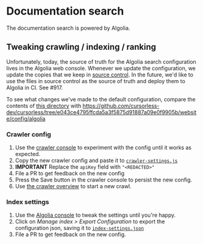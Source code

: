 # Documentation search

The documentation search is powered by Algolia.

## Tweaking crawling / indexing / ranking

Unfortunately, today, the source of truth for the Algolia search configuration lives in the Algolia web console. Whenever we update the configuration, we update the copies that we keep in [source control](../../../../../packages/cursorless-org-docs/config/algolia). In the future, we'd like to use the files in source control as the source of truth and deploy them to Algolia in CI. See #917.

To see what changes we've made to the default configuration, compare the contents of [this directory](../../../../../packages/cursorless-org-docs/config/algolia) with https://github.com/cursorless-dev/cursorless/tree/e043ce4795ffcda5a3f5875d91887a09e0f9905b/website/config/algolia

### Crawler config

1. Use the [crawler console](https://crawler.algolia.com/admin/crawlers/ff3ea576-b9e0-4e01-8a19-110106760e74/configuration/edit) to experiment with the config until it works as expected.
2. Copy the new crawler config and paste it to [`crawler-settings.js`](../../../../../docs-site/config/algolia/crawler-settings.js)
3. **IMPORTANT** Replace the `apiKey` field with `"<REDACTED>"`
4. File a PR to get feedback on the new config
5. Press the Save button in the crawler console to persist the new config.
6. Use [the crawler overview](https://crawler.algolia.com/admin/crawlers/ff3ea576-b9e0-4e01-8a19-110106760e74/overview) to start a new crawl.

### Index settings

1. Use the [Algolia console](https://www.algolia.com/apps/YTJQ4I3GBJ/explorer/configuration/cursorless/searchable-attributes) to tweak the settings until you're happy.
2. Click on _Manage index > Export Configuration_ to export the configuration json, saving it to [`index-settings.json`](../../../../../packages/cursorless-org-docs/config/algolia/index-settings.json)
3. File a PR to get feedback on the new config.
